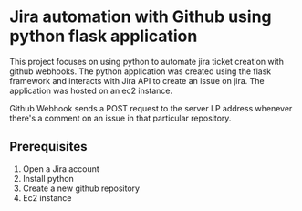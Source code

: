 # Jira automation with Github using python flask application

This project focuses on using python to automate jira ticket creation with github webhooks. The python application was created using the flask framework and interacts with Jira API to create an issue on jira. The application was hosted on an ec2 instance.

Github Webhook sends a POST request to the server I.P address whenever there's a comment on an issue in that particular repository.

## Prerequisites
1. Open a Jira account
2. Install python
3. Create a new github repository
4. Ec2 instance